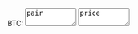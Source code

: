 <html>
<body onload="local()">
<form name="myForm">  
BTC: <textarea id="mylc" rows ="2" cols ="10">pair</textarea>
<textarea id="mylc1" rows ="2" cols ="10">price</textarea><br>
</form>  
<script type="text/javascript" >  
function local(){
  var request = new XMLHttpRequest();
  request.open('GET','https://fapi.binance.com/fapi/v1/ticker/price');
  request.onload = function pr(){
    var data = JSON.parse(this.response);
    for(let i in data){
     if(data[i].symbol == "BTCUSDT"){
      var b= data[i];
      document.getElementById("mylc").value=b.symbol;
      document.getElementById("mylc1").value=b.price;
     }
    }
  }
  request.send();
}
</script>  
</body>
</html>
